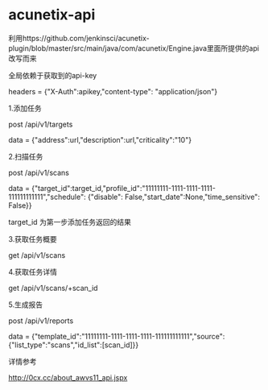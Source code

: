# acunetix-api
利用https://github.com/jenkinsci/acunetix-plugin/blob/master/src/main/java/com/acunetix/Engine.java里面所提供的api改写而来

全局依赖于获取到的api-key

headers = {"X-Auth":apikey,"content-type": "application/json"}

1.添加任务

post  /api/v1/targets

data = {"address":url,"description":url,"criticality":"10"}

2.扫描任务

post /api/v1/scans

data = {"target_id":target_id,"profile_id":"11111111-1111-1111-1111-111111111111","schedule": {"disable": False,"start_date":None,"time_sensitive": False}}

target_id 为第一步添加任务返回的结果


3.获取任务概要

get /api/v1/scans

4.获取任务详情

get /api/v1/scans/+scan_id

5.生成报告

post /api/v1/reports

data = {"template_id":"11111111-1111-1111-1111-111111111111","source":{"list_type":"scans","id_list":[scan_id]}}


详情参考

http://0cx.cc/about_awvs11_api.jspx
